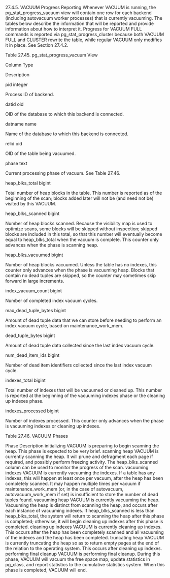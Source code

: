 27.4.5. VACUUM Progress Reporting 
Whenever VACUUM is running, the pg_stat_progress_vacuum view will contain one row for each backend (including autovacuum worker processes) that is currently vacuuming. The tables below describe the information that will be reported and provide information about how to interpret it. Progress for VACUUM FULL commands is reported via pg_stat_progress_cluster because both VACUUM FULL and CLUSTER rewrite the table, while regular VACUUM only modifies it in place. See Section 27.4.2.

Table 27.45. pg_stat_progress_vacuum View

Column Type

Description

pid integer

Process ID of backend.

datid oid

OID of the database to which this backend is connected.

datname name

Name of the database to which this backend is connected.

relid oid

OID of the table being vacuumed.

phase text

Current processing phase of vacuum. See Table 27.46.

heap_blks_total bigint

Total number of heap blocks in the table. This number is reported as of the beginning of the scan; blocks added later will not be (and need not be) visited by this VACUUM.

heap_blks_scanned bigint

Number of heap blocks scanned. Because the visibility map is used to optimize scans, some blocks will be skipped without inspection; skipped blocks are included in this total, so that this number will eventually become equal to heap_blks_total when the vacuum is complete. This counter only advances when the phase is scanning heap.

heap_blks_vacuumed bigint

Number of heap blocks vacuumed. Unless the table has no indexes, this counter only advances when the phase is vacuuming heap. Blocks that contain no dead tuples are skipped, so the counter may sometimes skip forward in large increments.

index_vacuum_count bigint

Number of completed index vacuum cycles.

max_dead_tuple_bytes bigint

Amount of dead tuple data that we can store before needing to perform an index vacuum cycle, based on maintenance_work_mem.

dead_tuple_bytes bigint

Amount of dead tuple data collected since the last index vacuum cycle.

num_dead_item_ids bigint

Number of dead item identifiers collected since the last index vacuum cycle.

indexes_total bigint

Total number of indexes that will be vacuumed or cleaned up. This number is reported at the beginning of the vacuuming indexes phase or the cleaning up indexes phase.

indexes_processed bigint

Number of indexes processed. This counter only advances when the phase is vacuuming indexes or cleaning up indexes.

Table 27.46. VACUUM Phases

Phase	Description
initializing	VACUUM is preparing to begin scanning the heap. This phase is expected to be very brief.
scanning heap	VACUUM is currently scanning the heap. It will prune and defragment each page if required, and possibly perform freezing activity. The heap_blks_scanned column can be used to monitor the progress of the scan.
vacuuming indexes	VACUUM is currently vacuuming the indexes. If a table has any indexes, this will happen at least once per vacuum, after the heap has been completely scanned. It may happen multiple times per vacuum if maintenance_work_mem (or, in the case of autovacuum, autovacuum_work_mem if set) is insufficient to store the number of dead tuples found.
vacuuming heap	VACUUM is currently vacuuming the heap. Vacuuming the heap is distinct from scanning the heap, and occurs after each instance of vacuuming indexes. If heap_blks_scanned is less than heap_blks_total, the system will return to scanning the heap after this phase is completed; otherwise, it will begin cleaning up indexes after this phase is completed.
cleaning up indexes	VACUUM is currently cleaning up indexes. This occurs after the heap has been completely scanned and all vacuuming of the indexes and the heap has been completed.
truncating heap	VACUUM is currently truncating the heap so as to return empty pages at the end of the relation to the operating system. This occurs after cleaning up indexes.
performing final cleanup	VACUUM is performing final cleanup. During this phase, VACUUM will vacuum the free space map, update statistics in pg_class, and report statistics to the cumulative statistics system. When this phase is completed, VACUUM will end.
